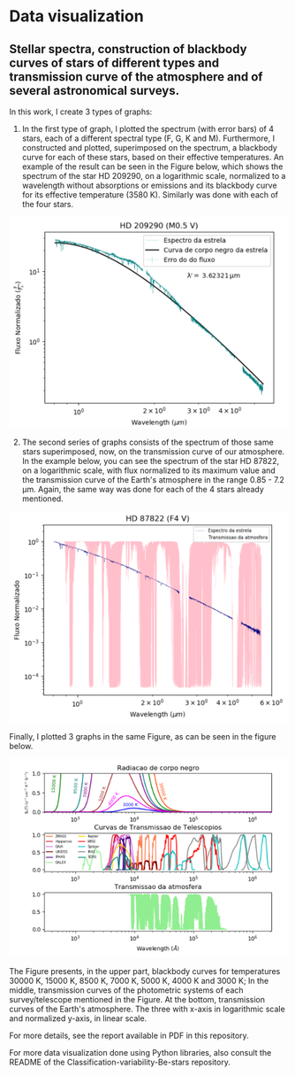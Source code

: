 # Data visualization
## Stellar spectra, construction of blackbody curves of stars of different types and transmission curve of the atmosphere and of several astronomical surveys.


In this work, I create 3 types of graphs:

1) In the first type of graph, I plotted the spectrum (with error bars) of 4 stars, each of a different spectral type (F, G, K and M). Furthermore, I constructed and plotted, superimposed on the spectrum, a blackbody curve for each of these stars, based on their effective temperatures. An example of the result can be seen in the Figure below, which shows the spectrum of the star HD 209290, on a logarithmic scale, normalized to a wavelength without absorptions or emissions and its blackbody curve for its effective temperature (3580 K). Similarly was done with each of the four stars.

![Database](images/espectro_M.png "Database")

2) The second series of graphs consists of the spectrum of those same stars superimposed, now, on the transmission curve of our atmosphere. In the example below, you can see the spectrum of the star HD 87822, on a logarithmic scale, with flux normalized to its maximum value and the transmission curve of the Earth's atmosphere in the range 0.85 - 7.2 µm. Again, the same way was done for each of the 4 stars already mentioned.

![Database](images/espectro-transmissao.png "Database")

Finally, I plotted 3 graphs in the same Figure, as can be seen in the figure below.


![Database](images/grafico-triplo.png "Database")


The Figure presents, in the upper part, blackbody curves for temperatures 30000 K, 15000 K, 8500 K, 7000 K, 5000 K, 4000 K and 3000 K; In the middle, transmission curves of the photometric systems of each survey/telescope mentioned in the Figure. At the bottom, transmission curves of the Earth's atmosphere. The three with x-axis in logarithmic scale and normalized y-axis, in linear scale.

For more details, see the report available in PDF in this repository.

For more data visualization done using Python libraries, also consult the README of the Classification-variability-Be-stars repository.